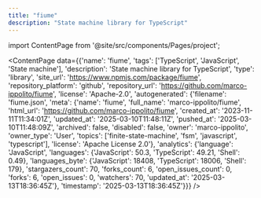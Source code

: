 ```yaml
---
title: "fiume"
description: "State machine library for TypeScript"
---
```

import ContentPage from '@site/src/components/Pages/project';

<ContentPage
    data={{'name': 'fiume', 'tags': ['TypeScript', 'JavaScript', 'State machine'], 'description': 'State machine library for TypeScript', 'type': 'library', 'site_url': 'https://www.npmjs.com/package/fiume', 'repository_platform': 'github', 'repository_url': 'https://github.com/marco-ippolito/fiume', 'license': 'Apache-2.0', 'autogenerated': {'filename': 'fiume.json', 'meta': {'name': 'fiume', 'full_name': 'marco-ippolito/fiume', 'html_url': 'https://github.com/marco-ippolito/fiume', 'created_at': '2023-11-11T11:34:01Z', 'updated_at': '2025-03-10T11:48:11Z', 'pushed_at': '2025-03-10T11:48:09Z', 'archived': false, 'disabled': false, 'owner': 'marco-ippolito', 'owner_type': 'User', 'topics': ['finite-state-machine', 'fsm', 'javascript', 'typescript'], 'license': 'Apache License 2.0'}, 'analytics': {'language': 'JavaScript', 'languages': {'JavaScript': 50.3, 'TypeScript': 49.21, 'Shell': 0.49}, 'languages_byte': {'JavaScript': 18408, 'TypeScript': 18006, 'Shell': 179}, 'stargazers_count': 70, 'forks_count': 6, 'open_issues_count': 0, 'forks': 6, 'open_issues': 0, 'watchers': 70, 'updated_at': '2025-03-13T18:36:45Z'}, 'timestamp': '2025-03-13T18:36:45Z'}}}
/>
